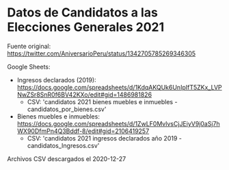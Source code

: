 # Datos de Candidatos a las Elecciones Generales 2021


Fuente original: https://twitter.com/AniversarioPeru/status/1342705785269346305

Google Sheets:

- Ingresos declarados (2019): https://docs.google.com/spreadsheets/d/1KdqAKQUk6UnIpIfT5ZKx_LVPNwZSr8SnR0f6BV42KXo/edit#gid=1486981826
  - CSV: 'candidatos 2021 bienes muebles e inmuebles - candidatos_por_bienes.csv'
- Bienes muebles e inmuebles: https://docs.google.com/spreadsheets/d/1ZwLF0MvlvsCjJEiyV9j0aSj7hWX90DfmPn4Q3Bddf-8/edit#gid=2106419257
  - CSV: 'candidatos 2021 ingresos declarados año 2019 - candidatos_Ingresos.csv'

Archivos CSV descargados el 2020-12-27